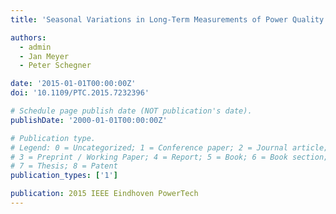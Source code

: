 ```yaml
---
title: 'Seasonal Variations in Long-Term Measurements of Power Quality Parameters'

authors:
  - admin
  - Jan Meyer
  - Peter Schegner

date: '2015-01-01T00:00:00Z'
doi: '10.1109/PTC.2015.7232396'

# Schedule page publish date (NOT publication's date).
publishDate: '2000-01-01T00:00:00Z'

# Publication type.
# Legend: 0 = Uncategorized; 1 = Conference paper; 2 = Journal article;
# 3 = Preprint / Working Paper; 4 = Report; 5 = Book; 6 = Book section;
# 7 = Thesis; 8 = Patent
publication_types: ['1']

publication: 2015 IEEE Eindhoven PowerTech
---
```

